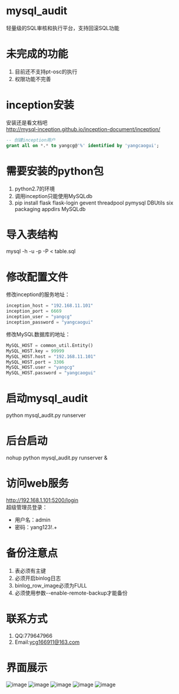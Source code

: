 # mysql_audit
轻量级的SQL审核和执行平台，支持回滚SQL功能</br>

# 未完成的功能
1. 目前还不支持pt-osc的执行
2. 权限功能不完善

# inception安装
安装还是看文档吧</br>
http://mysql-inception.github.io/inception-document/inception/</br>
```sql
-- 创建inception用户
grant all on *.* to yangcg@'%' identified by 'yangcaogui';
```

# 需要安装的python包
1. python2.7的环境
2. 调用inception只能使用MySQLdb
3. pip install flask flask-login gevent threadpool pymysql DBUtils six packaging appdirs MySQLdb

# 导入表结构
mysql -h -u -p -P < table.sql</br>

# 修改配置文件
修改inception的服务地址：</br>
```python
inception_host = "192.168.11.101"
inception_port = 6669
inception_user = "yangcg"
inception_password = "yangcaogui"
```

修改MySQL数据库的地址：</br>
```python
MySQL_HOST = common_util.Entity()
MySQL_HOST.key = 99999
MySQL_HOST.host = "192.168.11.101"
MySQL_HOST.port = 3306
MySQL_HOST.user = "yangcg"
MySQL_HOST.password = "yangcaogui"
```

# 启动mysql_audit
python mysql_audit.py runserver</br>

# 后台启动
nohup python mysql_audit.py runserver &</br>

# 访问web服务
http://192.168.1.101:5200/login</br>
超级管理员登录：</br>
* 用户名：admin
* 密码：yang123!.+

# 备份注意点
1. 表必须有主键
2. 必须开启binlog日志
3. binlog_row_image必须为FULL
4. 必须使用参数--enable-remote-backup才能备份

# 联系方式
1. QQ:779647966
2. Email:ycg166911@163.com

# 界面展示
![image](https://github.com/ycg/mysql_audit/blob/master/static/img/1.png)
![image](https://github.com/ycg/mysql_audit/blob/master/static/img/2.png)
![image](https://github.com/ycg/mysql_audit/blob/master/static/img/3.png)
![image](https://github.com/ycg/mysql_audit/blob/master/static/img/4.png)
![image](https://github.com/ycg/mysql_audit/blob/master/static/img/5.png)

